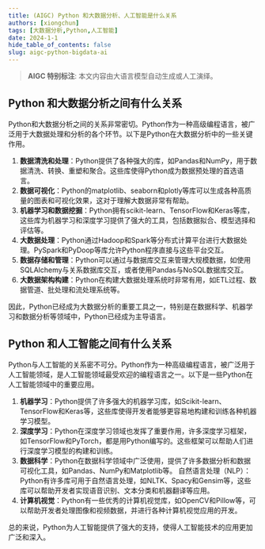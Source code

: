 ```yaml
---
title: (AIGC) Python 和大数据分析、人工智能是什么关系
authors: [xiongchun]
tags: [大数据分析,Python,人工智能]
date: 2024-1-1
hide_table_of_contents: false
slug: aigc-python-bigdata-ai
---
```

> **AIGC 特别标注**: 本文内容由大语言模型自动生成或人工演绎。

<!--truncate-->

## Python 和大数据分析之间有什么关系

Python和大数据分析之间的关系非常密切。Python作为一种高级编程语言，被广泛用于大数据处理和分析的各个环节。以下是Python在大数据分析中的一些关键作用。

1. **数据清洗和处理**：Python提供了各种强大的库，如Pandas和NumPy，用于数据清洗、转换、重塑和聚合。这些库使得Python成为数据预处理的首选语言。
2. **数据可视化**：Python的matplotlib、seaborn和plotly等库可以生成各种高质量的图表和可视化效果，这对于理解大数据非常有帮助。
3. **机器学习和数据挖掘**：Python拥有scikit-learn、TensorFlow和Keras等库，这些库为机器学习和深度学习提供了强大的工具，包括数据拟合、模型选择和评估等。
4. **大数据处理**：Python通过Hadoop和Spark等分布式计算平台进行大数据处理。PySpark和PyDoop等库允许Python程序直接与这些平台交互。
5. **数据存储和管理**：Python可以通过与数据库交互来管理大规模数据，如使用SQLAlchemy与关系数据库交互，或者使用Pandas与NoSQL数据库交互。
6. **大数据架构构建**：Python在构建大数据处理系统时非常有用，如ETL过程、数据管道、批处理和流处理系统等。

因此，Python已经成为大数据分析的重要工具之一，特别是在数据科学、机器学习和数据分析等领域中，Python已经成为主导语言。

## Python 和人工智能之间有什么关系

Python与人工智能的关系密不可分。Python作为一种高级编程语言，被广泛用于人工智能领域，是人工智能领域最受欢迎的编程语言之一。以下是一些Python在人工智能领域中的重要应用。

1. **机器学习**：Python提供了许多强大的机器学习库，如Scikit-learn、TensorFlow和Keras等，这些库使得开发者能够更容易地构建和训练各种机器学习模型。
2. **深度学习**：Python在深度学习领域也发挥了重要作用，许多深度学习框架，如TensorFlow和PyTorch，都是用Python编写的。这些框架可以帮助人们进行深度学习模型的构建和训练。
3. **数据科学**：Python在数据科学领域中广泛使用，提供了许多数据分析和数据可视化工具，如Pandas、NumPy和Matplotlib等。
自然语言处理（NLP）：Python有许多库可用于自然语言处理，如NLTK、Spacy和Gensim等，这些库可以帮助开发者实现语音识别、文本分类和机器翻译等应用。
4. **计算机视觉**：Python有一些优秀的计算机视觉库，如OpenCV和Pillow等，可以帮助开发者处理图像和视频数据，并进行各种计算机视觉应用的开发。

总的来说，Python为人工智能提供了强大的支持，使得人工智能技术的应用更加广泛和深入。